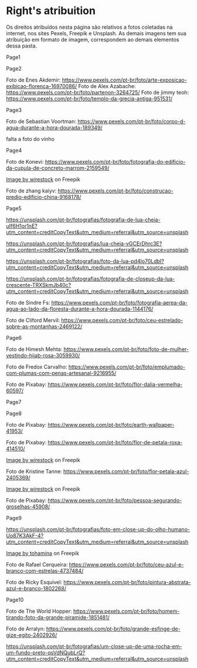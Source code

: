 #  Right's atribuition

Os direitos atribuídos nesta página são relativos a fotos coletadas na internet, nos sites Pexels, Freepik e Unsplash. As demais imagens tem sua atribuição em formato de imagem, correspondem ao demais elementos dessa pasta.

Page1 



Page2 

Foto de Enes Akdemir: https://www.pexels.com/pt-br/foto/arte-exposicao-exibicao-florenca-16970086/
Foto de Alex Azabache: https://www.pexels.com/pt-br/foto/partenon-3264725/
Foto de jimmy teoh: https://www.pexels.com/pt-br/foto/templo-da-grecia-antiga-951531/

Page3

Foto de Sebastian Voortman: https://www.pexels.com/pt-br/foto/corpo-d-agua-durante-a-hora-dourada-189349/

falta a foto do vinho

Page4

Foto de Konevi: https://www.pexels.com/pt-br/foto/fotografia-do-edificio-da-cupula-de-concreto-marrom-2159549/

<a href="https://www.freepik.com/free-photo/beautiful-view-taj-mahal-during-day-with-gloomy_10400855.htm#query=taj%20mahal%20png&position=2&from_view=search&track=ais&uuid=830a9d16-414d-4959-b65f-df35e987e993">Image by wirestock</a> on Freepik

Foto de zhang kaiyv: https://www.pexels.com/pt-br/foto/construcao-predio-edificio-china-9168178/

Page5

https://unsplash.com/pt-br/fotografias/fotografia-de-lua-cheia-uIf6H1or1nE?utm_content=creditCopyText&utm_medium=referral&utm_source=unsplash

https://unsplash.com/pt-br/fotografias/lua-cheia-vGCErDhrc3E?utm_content=creditCopyText&utm_medium=referral&utm_source=unsplash

https://unsplash.com/pt-br/fotografias/foto-da-lua-pd4lo70LdbI?utm_content=creditCopyText&utm_medium=referral&utm_source=unsplash

https://unsplash.com/pt-br/fotografias/fotografia-de-closeup-da-lua-crescente-TRXSkmJb40c?utm_content=creditCopyText&utm_medium=referral&utm_source=unsplash

Foto de Sindre Fs: https://www.pexels.com/pt-br/foto/fotografia-aerea-da-agua-ao-lado-da-floresta-durante-a-hora-dourada-1144176/

Foto de Cliford Mervil: https://www.pexels.com/pt-br/foto/ceu-estrelado-sobre-as-montanhas-2469122/

Page6

Foto de Himesh Mehta: https://www.pexels.com/pt-br/foto/foto-de-mulher-vestindo-hijab-rosa-3059930/

Foto de Fredox Carvalho: https://www.pexels.com/pt-br/foto/emplumado-com-plumas-com-penas-artesanal-9216955/

Foto de Pixabay: https://www.pexels.com/pt-br/foto/flor-dalia-vermelha-60597/

Page7


Page8

Foto de Pixabay: https://www.pexels.com/pt-br/foto/earth-wallpaper-41953/

Foto de Pixabay: https://www.pexels.com/pt-br/foto/flor-de-petala-roxa-414510/

<a href="https://www.freepik.com/free-photo/blue-jay_8753527.htm#query=blue%20jay%20bird&position=2&from_view=search&track=ais&uuid=633307be-1a16-402e-b5e0-20b6991547f9">Image by wirestock</a> on Freepik


Foto de Kristine Tanne: https://www.pexels.com/pt-br/foto/flor-petala-azul-2405369/

<a href="https://www.freepik.com/free-photo/closeup-shot-beautiful-blue-morpho-butterfly-leaf_13361769.htm#query=blue%20Morpho%20peleide&position=1&from_view=search&track=ais&uuid=8b03ecd9-96ae-493b-a287-4de5e289c015#position=1&query=blue%20Morpho%20peleide">Image by wirestock</a> on Freepik

Foto de Pixabay: https://www.pexels.com/pt-br/foto/pessoa-segurando-groselhas-45908/

Page9

https://unsplash.com/pt-br/fotografias/foto-em-close-up-do-olho-humano-Uo87K3AkF-4?utm_content=creditCopyText&utm_medium=referral&utm_source=unsplash

<a href="https://www.freepik.com/free-psd/bulb-isolated-transparent-background_82635716.htm#query=lightbulb&position=7&from_view=search&track=sph&uuid=55e99738-c37f-4739-b365-12ec8c1dbcc7">Image by tohamina</a> on Freepik

Foto de Rafael Cerqueira: https://www.pexels.com/pt-br/foto/ceu-azul-e-branco-com-estrelas-4737484/

Foto de Ricky Esquivel: https://www.pexels.com/pt-br/foto/pintura-abstrata-azul-e-branco-1802268/


Page10

Foto de The World Hopper: https://www.pexels.com/pt-br/foto/homem-tirando-foto-da-grande-piramide-1851481/

Foto de Arralyn: https://www.pexels.com/pt-br/foto/grande-esfinge-de-gize-egito-2402926/

https://unsplash.com/pt-br/fotografias/um-close-up-de-uma-rocha-em-um-fundo-preto-qsVdNQubLrQ?utm_content=creditCopyText&utm_medium=referral&utm_source=unsplash


